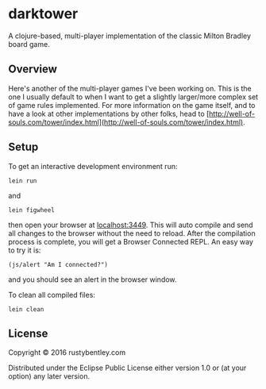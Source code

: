 # darktower

A clojure-based, multi-player implementation of the classic Milton Bradley board game.

## Overview

Here's another of the multi-player games I've been working on. This is the one I usually default to when I want to 
get a slightly larger/more complex set of game rules implemented. For more information on the game itself, and to have a
look at other implementations by other folks, head to [http://well-of-souls.com/tower/index.html](http://well-of-souls.com/tower/index.html).

## Setup

To get an interactive development environment run:

    lein run

and

    lein figwheel

then open your browser at [localhost:3449](http://localhost:3449/).
This will auto compile and send all changes to the browser without the
need to reload. After the compilation process is complete, you will
get a Browser Connected REPL. An easy way to try it is:

    (js/alert "Am I connected?")

and you should see an alert in the browser window.

To clean all compiled files:

    lein clean

## License

Copyright © 2016 rustybentley.com 

Distributed under the Eclipse Public License either version 1.0 or (at your option) any later version.

